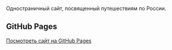 Одностраничный сайт, посвященный путешествиям по России.  

## **GitHub Pages**  
[Посмотреть сайт на GitHub Pages](https://polbuhanky.github.io/Verstka/)
